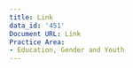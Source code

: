 ```yaml
---
title: Link
data_id: '451'
Document URL: Link
Practice Area:
- Education, Gender and Youth
---
```


